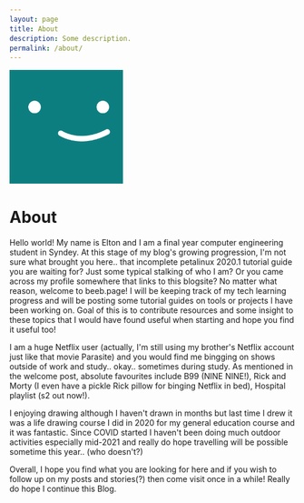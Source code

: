 ```yaml
---
layout: page
title: About
description: Some description.
permalink: /about/
---
```


<img class="img-rounded" src="/assets/img/uploads/profile.png" alt="Elton" width="200">

# About

Hello world! My name is Elton and I am a final year computer engineering student in Syndey. At this stage of my blog's growing progression, I'm not sure what brought you here.. that incomplete petalinux 2020.1 tutorial guide you are waiting for? Just some typical stalking of who I am? Or you came across my profile somewhere that links to this blogsite? No matter what reason, welcome to beeb.page! I will be keeping track of my tech learning progress and will be posting some tutorial guides on tools or projects I have been working on. Goal of this is to contribute resources and some insight to these topics that I would have found useful when starting and hope you find it useful too!

I am a huge Netflix user (actually, I'm still using my brother's Netflix account just like that movie Parasite) and you would find me bingging on shows outside of work and study.. okay.. sometimes during study. As mentioned in the welcome post, absolute favourites include B99 (NINE NINE!), Rick and Morty (I even have a pickle Rick pillow for binging Netflix in bed), Hospital playlist (s2 out now!).

I enjoying drawing although I haven't drawn in months but last time I drew it was a life drawing course I did in 2020 for my general education course and it was fantastic. Since COVID started I haven't been doing much outdoor activities especially mid-2021 and really do hope travelling will be possible sometime this year.. (who doesn't?)

Overall, I hope you find what you are looking for here and if you wish to follow up on my posts and stories(?) then come visit once in a while! Really do hope I continue this Blog.